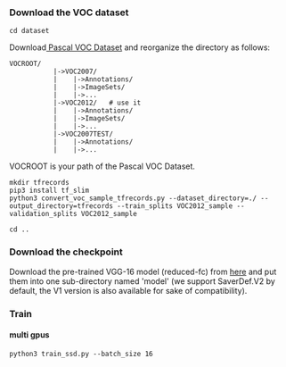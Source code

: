 ### Download the VOC dataset
```
cd dataset
```
Download[ Pascal VOC Dataset](https://pjreddie.com/projects/pascal-voc-dataset-mirror/) and reorganize the directory as follows:
```
VOCROOT/
		   |->VOC2007/
		   |    |->Annotations/
		   |    |->ImageSets/
		   |    |->...
		   |->VOC2012/   # use it
		   |    |->Annotations/
		   |    |->ImageSets/
		   |    |->...
		   |->VOC2007TEST/
		   |    |->Annotations/
		   |    |->...
```
VOCROOT is your path of the Pascal VOC Dataset.
```
mkdir tfrecords
pip3 install tf_slim
python3 convert_voc_sample_tfrecords.py --dataset_directory=./ --output_directory=tfrecords --train_splits VOC2012_sample --validation_splits VOC2012_sample

cd ..
```
### Download the checkpoint
Download the pre-trained VGG-16 model (reduced-fc) from [here](https://drive.google.com/drive/folders/184srhbt8_uvLKeWW_Yo8Mc5wTyc0lJT7) and put them into one sub-directory named 'model' (we support SaverDef.V2 by default, the V1 version is also available for sake of compatibility).

### Train
#### multi gpus
```
python3 train_ssd.py --batch_size 16
````